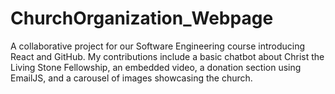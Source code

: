 # ChurchOrganization_Webpage
A collaborative project for our Software Engineering course introducing React and GitHub. My contributions include a basic chatbot about Christ the Living Stone Fellowship, an embedded video, a donation section using EmailJS, and a carousel of images showcasing the church. 
